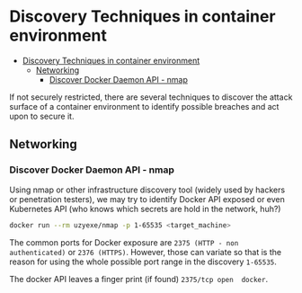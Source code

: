 # Discovery Techniques in container environment

- [Discovery Techniques in container environment](#discovery-techniques-in-container-environment)
  - [Networking](#networking)
    - [Discover Docker Daemon API - nmap](#discover-docker-daemon-api---nmap)

If not securely restricted, there are several techniques to discover the attack surface of a container environment to identify possible breaches and act upon to secure it.

## Networking

### Discover Docker Daemon API - nmap

Using nmap or other infrastructure discovery tool (widely used by hackers or penetration testers), we may try to identify Docker API exposed or even Kubernetes API (who knows which secrets are hold in the network, huh?)

```bash
docker run --rm uzyexe/nmap -p 1-65535 <target_machine>
```

The common ports for Docker exposure are `2375 (HTTP - non authenticated)` or `2376 (HTTPS)`. However, those can variate so that is the reason for using the whole possible port range in the discovery `1-65535`.

The docker API leaves a finger print (if found) `2375/tcp open  docker`.

